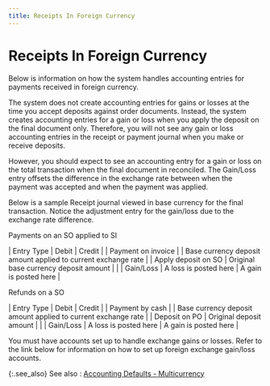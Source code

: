 ```yaml
---
title: Receipts In Foreign Currency
---
```


# Receipts In Foreign Currency


Below is information on how the system handles accounting entries for  payments received in foreign currency.


The system does not create accounting entries for gains or losses at  the time you accept deposits against order documents. Instead, the system  creates accounting entries for a gain or loss when you apply the deposit  on the final document only. Therefore, you will not see any gain or loss  accounting entries in the receipt or payment journal when you make or  receive deposits.


However, you should expect to see an accounting entry for a gain or  loss on the total transaction when the final document in reconciled. The  Gain/Loss entry offsets the difference in the exchange rate between when  the payment was accepted and when the payment was applied.


Below is a sample Receipt journal viewed in base currency for the final  transaction. Notice the adjustment entry for the gain/loss due to the  exchange rate difference.


Payments on an SO applied to SI


| Entry Type | Debit | Credit |
| Payment on invoice |  | Base currency deposit amount applied to current exchange rate |
| Apply deposit on SO | Original base currency deposit amount |  |
| Gain/Loss | A loss is posted here | A gain is posted here |



Refunds on a SO


| Entry Type | Debit | Credit |
| Payment by cash |  | Base currency deposit amount applied to current exchange rate |
| Deposit on PO | Original deposit amount |  |
| Gain/Loss | A loss is posted here | A gain is posted here |



You must have accounts set up to handle exchange gains or losses. Refer  to the link below for information on how to set up foreign exchange gain/loss  accounts.


{:.see_also}
See also
: [Accounting  Defaults - Multicurrency]({{site.acc_baseurl}}/misc/accounting_defaults_multi_currency.html)
